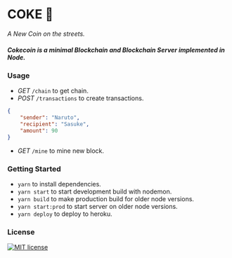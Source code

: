 # COKE 💸

_A New Coin on the streets._

##### Cokecoin is a minimal Blockchain and Blockchain Server implemented in Node.

### Usage

- *GET* `/chain` to get chain.
- *POST* `/transactions` to create transactions.

```json
{
	"sender": "Naruto",
	"recipient": "Sasuke",
	"amount": 90
}
```

- *GET* `/mine` to mine new block.

### Getting Started

- `yarn` to install dependencies.
- `yarn start` to start development build with nodemon.
- `yarn build` to make production build for older node versions.
- `yarn start:prod` to start server on older node versions.
- `yarn deploy` to deploy to heroku.

### License

[![MIT license](http://img.shields.io/badge/license-MIT-brightgreen.svg)](http://opensource.org/licenses/MIT)
